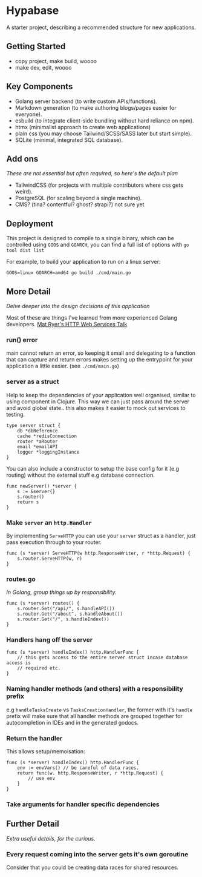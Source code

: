 # Hypabase

A starter project, describing a recommended structure for new applications.

## Getting Started

- copy project, make build, woooo
- make dev, edit, woooo

## Key Components

- Golang server backend (to write custom APIs/functions).
- Markdown generation (to make authoring blogs/pages easier for everyone).
- esbuild (to integrate client-side bundling without hard reliance on npm).
- htmx (minimalist approach to create web applications)
- plain css (you may choose Tailwind/SCSS/SASS later but start simple).
- SQLite (minimal, integrated SQL database).

## Add ons

_These are not essential but often required, so here's the default plan_

- TailwindCSS (for projects with multiple contributors where css gets weird).
- PostgreSQL (for scaling beyond a single machine).
- CMS? (tina? contentful? ghost? strapi?) not sure yet

## Deployment

This project is designed to compile to a single binary, which can be controlled
using `GOOS` and `GOARCH`, you can find a full list of options with `go tool
dist list`

For example, to build your application to run on a linux server:
```
GOOS=linux GOARCH=amd64 go build ./cmd/main.go
```

## More Detail

_Delve deeper into the design decisions of this application_

Most of these are things I've learned from more experienced Golang developers.
[Mat Ryer's HTTP Web Services Talk](https://www.youtube.com/watch?v=rWBSMsLG8po)

### run() error

main cannot return an error, so keeping it small and delegating to a function
that can capture and return errors makes setting up the entrypoint for your
application a little easier. (see `./cmd/main.go`)

### server as a struct

Help to keep the dependencies of your application well organised, similar to
using component in Clojure. This way we can just pass around the server and
avoid global state.. this also makes it easier to mock out services to testing.

```
type server struct {
    db *dbReference
    cache *redisConnection
    router *aRouter
    email *emailAPI
    logger *loggingInstance
}
```

You can also include a constructor to setup the base config for it (e.g
routing) without the external stuff e.g database connection.

```
func newServer() *server {
    s := &server{}
    s.router()
    return s
}
```

### Make `server` an `http.Handler`

By implementing `ServeHTTP` you can use your `server` struct as a handler, just
pass execution through to your router.

```
func (s *server) ServeHTTP(w http.ResponseWriter, r *http.Request) {
    s.router.ServeHTTP(w, r)
}
```

### routes.go

_In Golang, group things up by responsibility._

```
func (s *server) routes() {
    s.router.Get("/api/", s.handleAPI())
    s.router.Get("/about", s.handleAbout())
    s.router.Get("/", s.handleIndex())
}
```

### Handlers hang off the server

```
func (s *server) handleIndex() http.HandlerFunc {
    // this gets access to the entire server struct incase database access is
    // required etc.
}
```

### Naming handler methods (and others) with a responsibility prefix

e.g `handleTasksCreate` vs `TasksCreationHandler`, the former with it's
`handle` prefix will make sure that all handler methods are grouped together
for autocompletion in IDEs and in the generated godocs.

### Return the handler

This allows setup/memoisation:
```
func (s *server) handleIndex() http.HandlerFunc {
    env := envVars() // be careful of data races.
    return func(w. http.ResponseWriter, r *http.Request) {
        // use env
    }
}
```

### Take arguments for handler specific dependencies

## Further Detail

_Extra useful details, for the curious._

### Every request coming into the server gets it's own goroutine

Consider that you could be creating data races for shared resources.

